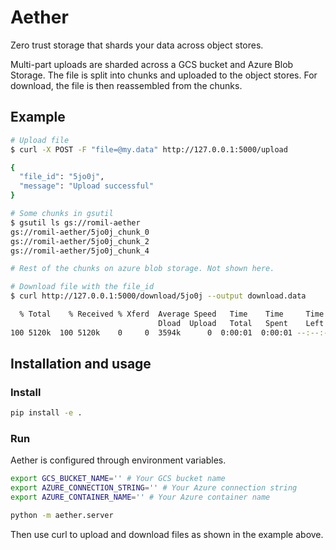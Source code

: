 # Aether
Zero trust storage that shards your data across object stores.

Multi-part uploads are sharded across a GCS bucket and Azure Blob Storage. 
The file is split into chunks and uploaded to the object stores. 
For download, the file is then reassembled from the chunks.

## Example

```bash
# Upload file
$ curl -X POST -F "file=@my.data" http://127.0.0.1:5000/upload                    

{
  "file_id": "5jo0j", 
  "message": "Upload successful"
}

# Some chunks in gsutil
$ gsutil ls gs://romil-aether
gs://romil-aether/5jo0j_chunk_0
gs://romil-aether/5jo0j_chunk_2
gs://romil-aether/5jo0j_chunk_4

# Rest of the chunks on azure blob storage. Not shown here.

# Download file with the file_id
$ curl http://127.0.0.1:5000/download/5jo0j --output download.data    

  % Total    % Received % Xferd  Average Speed   Time    Time     Time  Current
                                 Dload  Upload   Total   Spent    Left  Speed
100 5120k  100 5120k    0     0  3594k      0  0:00:01  0:00:01 --:--:-- 3603k
```

## Installation and usage

### Install
```bash
pip install -e .
```

### Run

Aether is configured through environment variables.
```bash
export GCS_BUCKET_NAME='' # Your GCS bucket name
export AZURE_CONNECTION_STRING='' # Your Azure connection string
export AZURE_CONTAINER_NAME='' # Your Azure container name 

python -m aether.server
```

Then use curl to upload and download files as shown in the example above.
